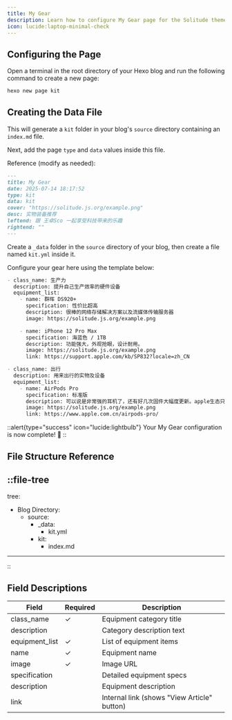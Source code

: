 ```yaml
---
title: My Gear
description: Learn how to configure My Gear page for the Solitude theme.
icon: lucide:laptop-minimal-check
---
```


## Configuring the Page

Open a terminal in the root directory of your Hexo blog and run the following command to create a new page:


```bash
hexo new page kit
```

## Creating the Data File

This will generate a `kit` folder in your blog's `source` directory containing an `index.md` file.

Next, add the page `type` and `data` values inside this file.

Reference (modify as needed):
```md [index.md]
---
title: My Gear
date: 2025-07-14 18:17:52
type: kit
data: kit
cover: "https://solitude.js.org/example.png"
desc: 实物装备推荐
leftend: 跟 王卓Sco 一起享受科技带来的乐趣
rightend: ""
---
```

Create a `_data` folder in the `source` directory of your blog, then create a file named `kit.yml` inside it.

Configure your gear here using the template below:
```md [kit.yml]
- class_name: 生产力
  description: 提升自己生产效率的硬件设备
  equipment_list:
    - name: 群晖 DS920+
      specification: 性价比超高
      description: 很棒的网络存储解决方案以及流媒体传输服务器
      image: https://solitude.js.org/example.png

    - name: iPhone 12 Pro Max
      specification: 海蓝色 / 1TB
      description: 功能强大，外观抢眼，设计耐用。
      image: https://solitude.js.org/example.png
      link: https://support.apple.com/kb/SP832?locale=zh_CN

- class_name: 出行
  description: 用来出行的实物及设备
  equipment_list:
    - name: AirPods Pro
      specification: 标准版
      description: 可以说是非常强的耳机了，还有好几次固件大幅度更新。apple生态只要有两个设备及以上，必入。
      image: https://solitude.js.org/example.png
      link: https://www.apple.com.cn/airpods-pro/
```

::alert{type="success" icon="lucide:lightbulb"}
  Your My Gear configuration is now complete! 🎉
::

## File Structure Reference
::file-tree
---
tree:
  - Blog Directory:
    - source:
      - _data:
        - kit.yml
      - kit:
        - index.md    
---
::

## Field Descriptions

 | Field            | Required | Description                                  |
 |------------------|----------|----------------------------------------------|
 | class_name       | ✓        | Equipment category title                     |
 | description      |          | Category description text                    |
 | equipment_list   | ✓        | List of equipment items                      |
 | name             | ✓        | Equipment name                               |
 | image            | ✓        | Image URL                                    |
 | specification    |          | Detailed equipment specs                     |
 | description      |          | Equipment description                        |
 | link             |          | Internal link (shows "View Article" button)  | 